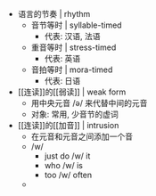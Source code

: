 - 语言的节奏 | rhythm
	- 音节等时 | syllable-timed
		- 代表: 汉语, 法语
	- 重音等时 | stress-timed
		- 代表: 英语
	- 音拍等时 | mora-timed
		- 代表: 日语
- [[连读]]的[[弱读]] | weak form
	- 用中央元音 /ə/ 来代替中间的元音
	- 对象: 常用, 少音节的虚词
- [[连读]]的[[加音]] | intrusion
	- 在元音和元音之间添加一个音
	- /w/
		- just do /w/ it
		- who /w/ is
		- too /w/ often
	-